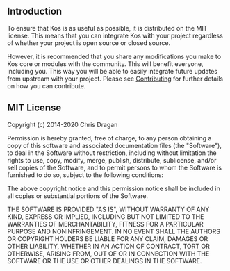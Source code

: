 Introduction
------------

To ensure that Kos is as useful as possible, it is distributed on the
MIT license.  This means that you can integrate Kos with your project
regardless of whether your project is open source or closed source.

However, it is recommended that you share any modifications you make to Kos
core or modules with the community.  This will benefit everyone, including
you.  This way you will be able to easily integrate future updates from
upstream with your project.  Please see [Contributing](doc/contributing.md)
for further details on how you can contribute.


MIT License
-----------

Copyright (c) 2014-2020 Chris Dragan

Permission is hereby granted, free of charge, to any person obtaining a copy
of this software and associated documentation files (the "Software"), to
deal in the Software without restriction, including without limitation the
rights to use, copy, modify, merge, publish, distribute, sublicense, and/or
sell copies of the Software, and to permit persons to whom the Software is
furnished to do so, subject to the following conditions:

The above copyright notice and this permission notice shall be included in
all copies or substantial portions of the Software.

THE SOFTWARE IS PROVIDED "AS IS", WITHOUT WARRANTY OF ANY KIND, EXPRESS OR
IMPLIED, INCLUDING BUT NOT LIMITED TO THE WARRANTIES OF MERCHANTABILITY,
FITNESS FOR A PARTICULAR PURPOSE AND NONINFRINGEMENT.  IN NO EVENT SHALL THE
AUTHORS OR COPYRIGHT HOLDERS BE LIABLE FOR ANY CLAIM, DAMAGES OR OTHER
LIABILITY, WHETHER IN AN ACTION OF CONTRACT, TORT OR OTHERWISE, ARISING
FROM, OUT OF OR IN CONNECTION WITH THE SOFTWARE OR THE USE OR OTHER DEALINGS
IN THE SOFTWARE.
